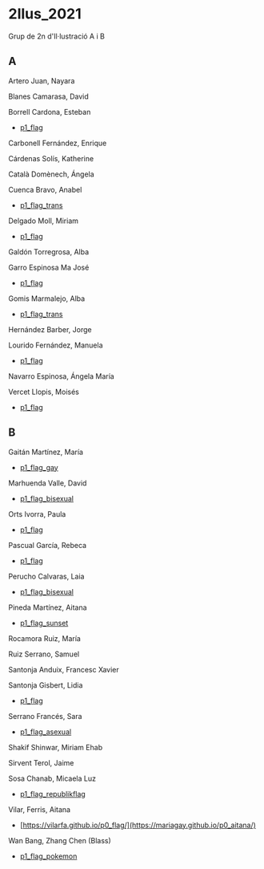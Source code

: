 # 2Ilus_2021
Grup de 2n d'Il·lustració A i B
## A

Artero Juan, Nayara 

Blanes Camarasa, David 

Borrell Cardona, Esteban 
* [p1_flag](https://esteban21-18.github.io/cautious-happiness/)

Carbonell Fernández, Enrique 

Cárdenas Solís, Katherine 

Català Domènech, Ángela 

Cuenca Bravo, Anabel 
* [p1_flag_trans](https://cuencaba.github.io/p0_flag/)

Delgado Moll, Miriam 
* [p1_flag](https://miriam-dm.github.io/p1_Flag/)

Galdón Torregrosa, Alba 

Garro Espinosa Ma José 
* [p1_flag](https://maria-jose-garro-espinosa.github.io/p1_Flag_A/)

Gomis Marmalejo, Alba 
* [p1_flag_trans](https://albagomis.github.io/p0_flag/)

Hernández Barber, Jorge 

Lourido Fernández, Manuela 
* [p1_flag](https://manuelalourido.github.io/p1-flag-A/)

Navarro Espinosa, Ángela María 

Vercet Llopis, Moisés 
* [p1_flag](https://moisesvercet.github.io/P1-A-flag/)

## B

Gaitán Martínez, María 
* [p1_flag_gay](https://mariagay.github.io/p0_sapphicflag/)

Marhuenda Valle, David 
* [p1_flag_bisexual](https://davidmarhuenda.github.io/p0_flag/)

Orts Ivorra, Paula 
* [p1_flag](https://paulaortsivorra.github.io/p1_Flag/)

Pascual García, Rebeca 
* [p1_flag](https://boboquie.github.io/P0_Flag/)

Perucho Calvaras, Laia 
* [p1_flag_bisexual](https://laiaperucho.github.io/p0_flag/)

Pineda Martínez, Aitana 
* [p1_flag_sunset](https://hiikaryu.github.io/sunset-flag/)

Rocamora Ruiz, María 

Ruiz Serrano, Samuel

Santonja Anduix, Francesc Xavier 

Santonja Gisbert, Lidia 
* [p1_flag](https://lidia1994.github.io/p0_flag/)

Serrano Francés, Sara 
* [p1_flag_asexual](https://akaablue.github.io/p0_/)

Shakif Shinwar, Miriam Ehab 

Sirvent Terol, Jaime 

Sosa Chanab, Micaela Luz 
* [p1_flag_republikflag](https://m2293.github.io/p0_republikflag/)

Vilar, Ferris, Aitana 
* [https://vilarfa.github.io/p0_flag/](https://mariagay.github.io/p0_aitana/)

Wan Bang, Zhang Chen (Blass) 
* [p1_flag_pokemon](https://blasskill.github.io/p1_flag_pokemon/)
